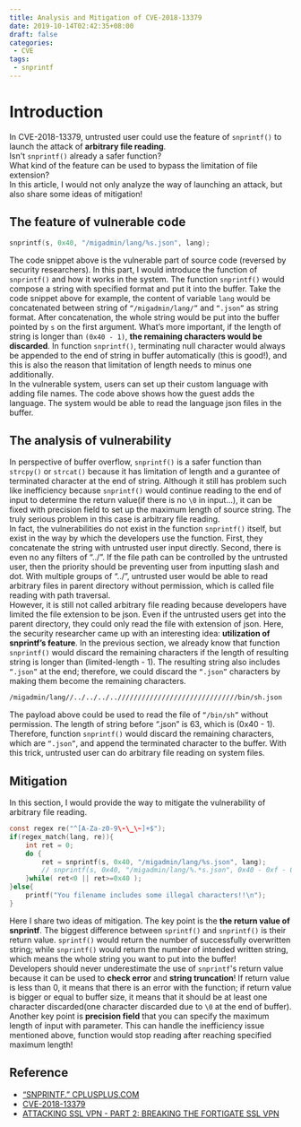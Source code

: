 ```yaml
---
title: Analysis and Mitigation of CVE-2018-13379
date: 2019-10-14T02:42:35+08:00
draft: false
categories:
 - CVE
tags:
 - snprintf     
---
```


# Introduction
In CVE-2018-13379, untrusted user could use the feature of `snprintf()` to launch the attack of **arbitrary file reading**.  
Isn't `snprintf()` already a safer function?  
What kind of the feature can be used to bypass the limitation of file extension?  
In this article, I would not only analyze the way of launching an attack, but also share some ideas of mitigation!<!--more-->  

## The feature of vulnerable code
```c
snprintf(s, 0x40, "/migadmin/lang/%s.json", lang);
```  
The code snippet above is the vulnerable part of source code (reversed by security researchers). In this part, I would introduce the function of `snprintf()` and how it works in the system. The function `snprintf()` would compose a string with specified format and put it into the buffer. Take the code snippet above for example, the content of variable `lang` would be concatenated between string of `“/migadmin/lang/”` and `“.json”` as string format. After concatenation, the whole string would be put into the buffer pointed by `s` on the first argument. What’s more important, if the length of string is longer than `(0x40 - 1)`, **the remaining characters would be discarded**. In function `snprintf()`, terminating null character would always be appended to the end of string in buffer automatically (this is good!), and this is also the reason that limitation of length needs to minus one additionally.  
In the vulnerable system, users can set up their custom language with adding file names. The code above shows how the guest adds the language. The system would be able to read the language json files in the buffer.

## The analysis of vulnerability
In perspective of buffer overflow, `snprintf()` is a safer function than `strcpy()` or `strcat()` because it has limitation of length and a gurantee of terminated character at the end of string. Although it still has problem such like inefficiency because `snprintf()` would continue reading to the end of input to determine the return value(if there is no `\0` in input...), it can be fixed with precision field to set up the maximum length of source string. The truly serious problem in this case is arbitrary file reading.  
In fact, the vulnerabilities do not exist in the function `snprintf()` itself, but exist in the way by which the developers use the function. First, they concatenate the string with untrusted user input directly. Second, there is even no any filters of “../”. If the file path can be controlled by the untrusted user, then the priority should be preventing user from inputting slash and dot. With multiple groups of “../”, untrusted user would be able to read arbitrary files in parent directory without permission, which is called file reading with path traversal.  
However, it is still not called arbitrary file reading because developers have limited the file extension to be json. Even if the untrusted users get into the parent directory, they could only read the file with extension of json. Here, the security researcher came up with an interesting idea: **utilization of snprintf’s feature**. In the previous section, we already know that function `snprintf()` would discard the remaining characters if the length of resulting string is longer than (limited-length - 1). The resulting string also includes `“.json”` at the end; therefore, we could discard the `“.json”` characters by making them become the remaining characters.  
```sh
/migadmin/lang//../../../..//////////////////////////////bin/sh.json
```  
The payload above could be used to read the file of `“/bin/sh”` without permission. The length of string before “.json” is 63, which is (0x40 - 1). Therefore, function `snprintf()` would discard the remaining characters, which are `“.json”`, and append the terminated character to the buffer. With this trick, untrusted user can do arbitrary file reading on system files.  

## Mitigation
In this section, I would provide the way to mitigate the vulnerability of arbitrary file reading.  
```c
const regex re("^[A-Za-z0-9\-\_\~]+$");
if(regex_match(lang, re)){
    int ret = 0;
    do {
        ret = snprintf(s, 0x40, "/migadmin/lang/%s.json", lang);
        // snprintf(s, 0x40, "/migadmin/lang/%.*s.json", 0x40 - 0xf - 0x5 - 0x1, lang);
    }while( ret<0 || ret>=0x40 );
}else{
    printf("You filename includes some illegal characters!!\n");
}
```  
Here I share two ideas of mitigation. The key point is the **the return value of snprintf**. The biggest difference between `sprintf()` and `snprintf()` is their return value. `sprintf()` would return the number of successfully overwritten string; while `snprintf()` would return the number of intended written string, which means the whole string you want to put into the buffer!  
Developers should never underestimate the use of `snprintf`'s return value because it can be used to **check error** and **string truncation**! If return value is less than 0, it means that there is an error with the function; if return value is bigger or equal to buffer size, it means that it should be at least one character discarded(one character discarded due to `\0` at the end of buffer).  
Another key point is **precision field** that you can specify the maximum length of input with parameter. This can handle the inefficiency issue mentioned above, function would stop reading after reaching specified maximum length!

## Reference
* [“SNPRINTF.” CPLUSPLUS.COM](http://www.cplusplus.com/reference/cstdio/snprintf/)
* [CVE-2018-13379](https://cve.mitre.org/cgi-bin/cvename.cgi?name=cve-2018-13379)  
* [ATTACKING SSL VPN - PART 2: BREAKING THE FORTIGATE SSL VPN](http://blog.orange.tw/2019/08/attacking-ssl-vpn-part-2-breaking-the-fortigate-ssl-vpn.html)